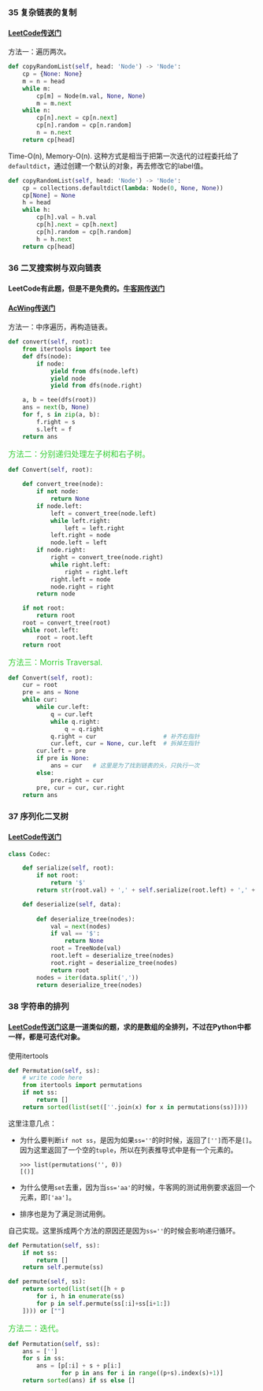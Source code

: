 ### 35 复杂链表的复制

#### [LeetCode传送门](https://leetcode.com/problems/copy-list-with-random-pointer/description/)

方法一：遍历两次。

```python
def copyRandomList(self, head: 'Node') -> 'Node':
    cp = {None: None}
    m = n = head
    while m:
        cp[m] = Node(m.val, None, None)
        m = m.next
    while n:
        cp[n].next = cp[n.next]
        cp[n].random = cp[n.random]
        n = n.next
    return cp[head]
```

Time-O(n), Memory-O(n). 这种方式是相当于把第一次迭代的过程委托给了`defaultdict`，通过创建一个默认的对象，再去修改它的label值。

```python
def copyRandomList(self, head: 'Node') -> 'Node':
    cp = collections.defaultdict(lambda: Node(0, None, None))
    cp[None] = None
    h = head
    while h:
        cp[h].val = h.val
        cp[h].next = cp[h.next]
        cp[h].random = cp[h.random]
        h = h.next
    return cp[head]
```

### 36 二叉搜索树与双向链表

#### LeetCode有此题，但是不是免费的。[牛客网传送门](https://www.nowcoder.com/practice/947f6eb80d944a84850b0538bf0ec3a5?tpId=13&tqId=11179&tPage=2&rp=1&ru=%2Fta%2Fcoding-interviews&qru=%2Fta%2Fcoding-interviews%2Fquestion-ranking)
#### [AcWing传送门](https://www.acwing.com/problem/content/87/)

方法一：中序遍历，再构造链表。

```python
def convert(self, root):
    from itertools import tee
    def dfs(node):
        if node:
            yield from dfs(node.left)
            yield node
            yield from dfs(node.right)

    a, b = tee(dfs(root))
    ans = next(b, None)
    for f, s in zip(a, b):
        f.right = s
        s.left = f
    return ans
```

<font color=#32CD32 size=3>方法二：分别递归处理左子树和右子树。</font>

```python
def Convert(self, root):
    
    def convert_tree(node):
        if not node:
            return None  
        if node.left:
            left = convert_tree(node.left)
            while left.right:
                left = left.right
            left.right = node
            node.left = left
        if node.right:
            right = convert_tree(node.right)
            while right.left:
                right = right.left
            right.left = node
            node.right = right
        return node

    if not root:
        return root
    root = convert_tree(root)
    while root.left:
        root = root.left
    return root
```

<font color=#32CD32 size=3>方法三：Morris Traversal.</font>

```python
def Convert(self, root):
    cur = root
    pre = ans = None
    while cur:
        while cur.left:
            q = cur.left
            while q.right:
                q = q.right
            q.right = cur                   # 补齐右指针
            cur.left, cur = None, cur.left  # 拆掉左指针
        cur.left = pre
        if pre is None:
            ans = cur   # 这里是为了找到链表的头，只执行一次
        else:
            pre.right = cur
        pre, cur = cur, cur.right
    return ans
```
### 37 序列化二叉树

#### [LeetCode传送门](https://leetcode.com/problems/serialize-and-deserialize-binary-tree/description/)

```python
class Codec:

    def serialize(self, root):
        if not root:
            return '$'
        return str(root.val) + ',' + self.serialize(root.left) + ',' + self.serialize(root.right)

    def deserialize(self, data):
        
        def deserialize_tree(nodes):
            val = next(nodes)
            if val == '$':
                return None
            root = TreeNode(val)
            root.left = deserialize_tree(nodes)
            root.right = deserialize_tree(nodes)
            return root     
        nodes = iter(data.split(','))
        return deserialize_tree(nodes)
```

### 38 字符串的排列

#### [LeetCode传送门](https://leetcode.com/problems/permutations/description/)这是一道类似的题，求的是数组的全排列，不过在Python中都一样，都是可迭代对象。

使用itertools

```python
def Permutation(self, ss):
    # write code here
    from itertools import permutations
    if not ss:
        return []
    return sorted(list(set([''.join(x) for x in permutations(ss)])))
```
这里注意几点：
 * 为什么要判断`if not ss`，是因为如果`ss=''`的时时候，返回了`['']`而不是`[]`。因为这里返回了一个空的`tuple`，所以在列表推导式中是有一个元素的。

    ```shell
    >>> list(permutations('', 0))
    [()]
    ```
 * 为什么使用`set`去重，因为当`ss='aa'`的时候，牛客网的测试用例要求返回一个元素，即`['aa']`。
 * 排序也是为了满足测试用例。

自己实现。这里拆成两个方法的原因还是因为`ss=''`的时候会影响递归循环。

```python
def Permutation(self, ss):
    if not ss:
        return []
    return self.permute(ss)

def permute(self, ss):
    return sorted(list(set([h + p
        for i, h in enumerate(ss)
        for p in self.permute(ss[:i]+ss[i+1:])
    ]))) or [""]
```

<font color=#32CD32 size=3>方法二：迭代。</font>

```python
def Permutation(self, ss):
    ans = ['']
    for s in ss:
        ans = [p[:i] + s + p[i:]
               for p in ans for i in range((p+s).index(s)+1)]
    return sorted(ans) if ss else []
```


